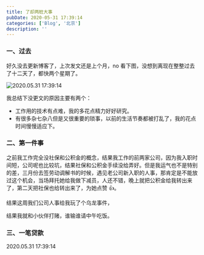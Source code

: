 ```yaml
---
title: 了却两桩大事
pubDate: 2020-05-31 17:39:14
categories: ['Blog', '北京']
description: ''
---
```


### 一、过去

好久没去更新博客了，上次发文还是上个月，no 看下图，没想到离现在整整过去了十二天了，都快两个星期了。

![2020.05.31 17:39:14](https://github.com/condorheroblog/condorheroblog.github.io/assets/47056890/23ec05b2-bd9d-4ac6-aaaa-942b99fd356d)

我总结下没更文的原因主要有两个：

- 工作用的技术有点难，我的多花点精力好好研究。
- 有很多杂七杂八但是又很重要的琐事，以前的生活节奏都被打乱了，我的花点时间慢慢适应下。

### 二、第一件事

之前我工作完全没社保和公积金的概念，结果我工作的前两家公司，因为我入职时间短，公司呢也比较坑，结果社保和公积金手续没给弄好。但是我运气也不是特别的差，三月份去签劳动调解书的时候，遇见老公司新入职的人事，那肯定是不能放过这个机会，当场拜托她给我做下减员，人还不错，晚上就把公积金给我转出来了，第二天把社保也给转出来了，为她点赞 👍。

结果这周我们公司人事给我玩了个乌龙事件，

结果我就和小伙伴打赌，谁输谁请中午吃饭。

### 三、一笔贷款

2020.05.31 17:39:14

